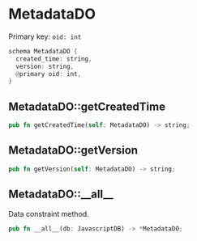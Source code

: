 # MetadataDO

Primary key: `oid: int`

```rust
schema MetadataDO {
  created_time: string,
  version: string,
  @primary oid: int,
}
```
## MetadataDO::getCreatedTime

```rust
pub fn getCreatedTime(self: MetadataDO) -> string;
```
## MetadataDO::getVersion

```rust
pub fn getVersion(self: MetadataDO) -> string;
```
## MetadataDO::\_\_all\_\_

Data constraint method.

```rust
pub fn __all__(db: JavascriptDB) -> *MetadataDO;
```
